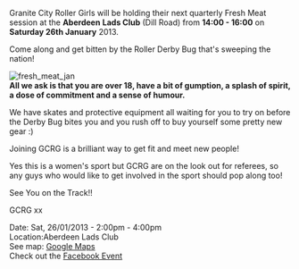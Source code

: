 <html><body><p>Granite City Roller Girls will be holding their next quarterly Fresh Meat session at the <strong>Aberdeen</strong> <strong>Lads Club</strong> (Dill Road) from <strong>14:00 - 16:00</strong> on<strong> Saturday 26th January</strong> 2013.

Come along and get bitten by the Roller Derby Bug that's sweeping the nation!
</p><div><img class="aligncenter" alt="fresh_meat_jan" src="http://granitecityrollergirls.org.uk/wp-content/gallery/events/fresh_meat_jan.png"></div>
<strong>All we ask is that you are over 18, have a bit of gumption, a splash of spirit, a dose of commitment and a sense of humour.</strong>

We have skates and protective equipment all waiting for you to try on before the Derby Bug bites you and you rush off to buy yourself some pretty new gear :)

Joining GCRG is a brilliant way to get fit and meet new people!

Yes this is a women's sport but GCRG are on the look out for referees, so any guys who would like to get involved in the sport should pop along too!

See You on the Track!!

GCRG xx
<div>
<div>Date: Sat, 26/01/2013 - 2:00pm - 4:00pm</div>
<div>Location:Aberdeen Lads Club</div>
</div>
<div>
<div>
<div>See map: <a href="http://maps.google.co.uk/?q=Aberdeen+Lads+Club%2C+Dill+Road%2C+Aberdeen%2C+AB24+2XL%2C+uk" target="_blank">Google Maps</a></div>
<div></div>
</div>
<div>Check out the <a href="https://www.facebook.com/events/454111257982754/">Facebook Event</a></div>
</div>
<div></div></body></html>
